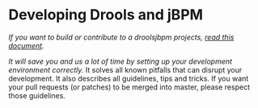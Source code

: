 Developing Drools and jBPM
==========================

*If you want to build or contribute to a droolsjbpm projects, [read this document](https://github.com/droolsjbpm/droolsjbpm-build-bootstrap/blob/master/README.md).*

*It will save you and us a lot of time by setting up your development environment correctly.*
It solves all known pitfalls that can disrupt your development.
It also describes all guidelines, tips and tricks.
If you want your pull requests (or patches) to be merged into master, please respect those guidelines.
